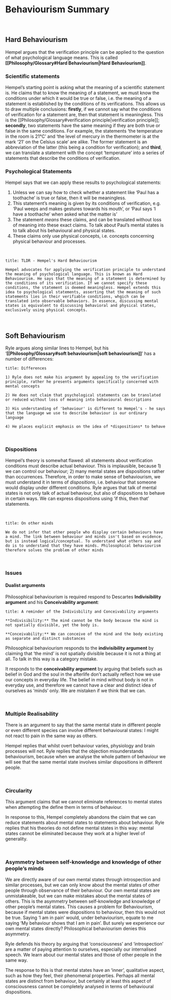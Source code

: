 # Behaviourism Summary

</br>

## Hard Behaviourism

Hempel argues that the verification principle can be applied to the question of what psychological language means. This is called **[[Philosophy/Glossary#Hard Behaviourism|Hard Behaviourism]]**.

### Scientific statements

Hempel’s starting point is asking what the meaning of a scientific statement is. He claims that to know the meaning of a statement, we must know the conditions under which it would be true or false, i.e. the meaning of a statement is established by the conditions of its verifications. This allows us to draw multiple conclusions: **firstly**, if we cannot say what the conditions of verification for a statement are, then that statement is meaningless. This is the [[Philosophy/Glossary#verification principle|verification principle]]; **secondly**, two statements have the same meaning if they are both true or false in the same conditions. For example, the statements ‘the temperature in the room is 21°C’ and ‘the level of mercury in the thermometer is at the mark ‘21’ on the Celsius scale’ are alike. The former statement is an abbreviation of the latter (this being a condition for verification); and **third**, we can translate a statement with the concept ‘temperature’ into a series of statements that describe the conditions of verification.

### Psychological Statements

Hempel says that we can apply these results to psychological statements:

1) Unless we can say how to check whether a statement like ‘Paul has a toothache’ is true or false, then it will be meaningless.
2) This statement’s meaning is given by its conditions of verification, e.g. ‘Paul weeps and makes gestures towards his mouth’, or ‘Paul says ‘I have a toothache’ when asked what the matter is’
3) The statement *means* these claims, and can be translated without loss of meaning into these exact claims. To talk about Paul’s mental states is to talk about his behavioural and physical states.
4) These claims only use physical concepts, i.e. concepts concerning physical behaviour and processes.

</br>


```ad-tldr
title: TLDR - Hempel's Hard Behaviourism

Hempel advocates for applying the verification principle to understand the meaning of psychological language. This is known as Hard Behaviourism. He says that the meaning of a statement is determined by the conditions of its verification. If we cannot specify these conditions, the statement is deemed meaningless. Hempel extends this idea to psychological statements, asserting that the meaning of such statements lies in their verifiable conditions, whgich can be translated into observable behaviors. In essence, discussing mental states is equivalent to discussing behavioral and physical states, exclusively using physical concepts.
```

</br>

## Soft Behaviourism

Ryle argues along similar lines to Hempel, but his ‘**[[Philosophy/Glossary#soft behaviourism|soft behaviourism]]**’ has a number of differences:

```ad-note
title: Differences

1) Ryle does not make his argument by appealing to the verification principle, rather he presents arguments specifically concerned with mental concepts

2) He does not claim that psychological statements can be translated or reduced without loss of meaning into behavioural descriptions

3) His understanding of 'behaviour' is different to Hempel's - he says that the language we use to describe behaviour is our ordinary language

4) He places explicit emphasis on the idea of *dispositions* to behave
```


</br>

### Dispositions

Hempel’s theory is somewhat flawed: all statements about verification conditions must describe actual behaviour. This is implausible, because 1) we can control our behaviour; 2) many mental states are dispositions rather than occurrences. Therefore, in order to make sense of behaviourism, we must understand it in terms of *dispositions*, i.e. behaviour that someone would display under different conditions. Ryle argues that talk of mental states is not only talk of actual behaviour, but also of dispositions to behave in certain ways. We can express dispositions using ‘if this, then that’ statements.

</br>

```ad-note
title: On other minds

We do not infer that other people who display certain behaviours have a mind. The link between behaviour and minds isn't based on evidence, but is instead logical/conceptual. To understand what others say and do is to understand that they have minds. Philosophical behaviourism therefore solves the problem of other minds
```

</br>

### Issues

#### Dualist arguments

Philosophical behaviourism is required respond to Descartes **Indivisibility argument** and his **Conceivability argument**:

```ad-note
title: A reminder of the Indivisbility and Conceivability arguments

**Indivisibility:** The mind cannot be the body because the mind is not spatially divisible, yet the body is.

**Conceivability:** We can conceive of the mind and the body existing as separate and distinct substances
```

Philosophical behaviourism responds to the **indivisibility argument** by claiming that ‘the mind’ is not spatially divisible because it is not a thing at all. To talk in this way is a category mistake.

It responds to the **conceivability argument** by arguing that beliefs such as belief in God and the soul in the afterlife don’t actually reflect how we use our concepts in everyday life. The belief in mind without body is not in everyday use, and therefore we cannot have a clear and distinct idea of ourselves as ‘minds’ only. We are mistaken if we think that we can.

</br>

### Multiple Realisability

There is an argument to say that the same mental state in different people or even different species can involve different behavioural states: I might not react to pain in the same way as others.

Hempel replies that whilst overt behaviour varies, physiology and brain processes will not. Ryle replies that the objection misunderstands behaviourism, because when we analyse the whole pattern of behaviour we will see that the same mental state involves similar dispositions in different people.

</br>

### Circularity

This argument claims that we cannot eliminate references to mental states when attempting the define them in terms of behaviour.

In response to this, Hempel completely abandons the claim that we can reduce statements about mental states to statements about behaviour. Ryle replies that his theories do not define mental states in this way: mental states cannot be eliminated because they work at a higher level of generality.

</br>

### Asymmetry between self-knowledge and knowledge of other people’s minds

We are directly aware of our own mental states through introspection and similar processes, but we can only know about the mental states of other people through observance of their behaviour. Our own mental states are unmistakeable, but we can make mistakes about the mental states of others. This is the asymmetry between self-knowledge and knowledge of other people’s mental states. This causes a problem for Behaviourism, because if mental states were dispositions to behaviour, then this would not be true. Saying ‘I am in pain’ would, under behaviourism, equate to me saying ‘My behaviour shows that I am in pain’. But surely we experience our own mental states directly? Philosophical behaviourism denies this asymmetry.

Ryle defends his theory by arguing that ‘consciousness’ and ‘introspection’ are a matter of paying attention to ourselves, especially our internalised speech. We learn about our mental states and those of other people in the same way.

The response to this is that mental states have an ‘inner’, qualitative aspect, such as how they feel, their phenomenal properties. Perhaps all mental states are distinct from behaviour, but certainly at least this aspect of consciousness cannot be completely analysed in terms of behavioural dispositions.